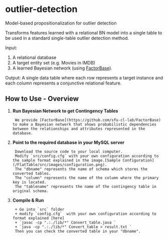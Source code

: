 # outlier-detection
Model-based propositionalization for outlier detection

Transforms features learned with a relational BN model into a single table to be used in a standard single-table outlier detection method.

Input: 

1. A relational database
2. A target entity set (e.g. Movies in IMDB)
3. A learned Bayesian network (using [FactorBase](https://github.com/sfu-cl-lab/FactorBase)).

Output: A single data table where each row represents a target instance and each column represents a conjunctive relational feature.


## How to Use - Overview

1. **Run Bayesian Network to get Contingency Tables**

        We provide [FactorBase](https://github.com/sfu-cl-lab/FactorBase) to make a Bayesian network that shows probabilistic dependencies between the relationships and attributes represented in the database. 
        
        
2. **Point to the required database in your MySQL server**  

        Download the source code to your local computer.
        Modify `src/config.cfg` with your own configuration according to the sample format explained in the image.[Sample Configuration](/FlatTable/src/images/configuration.png).
        The "dbname" represents the name of schema which stores the converted tables.
        The "column" represents the name of the column where the primary key is located.
        The "tablename" represents the name of the contingency table in original schema.
        
3. **Compile & Run** 

        + Go into `src` folder 
        + modify `config.cfg`  with your own configuration according to format explained [here]
        + `javac -cp ".:./lib/*" Convert_table.java `  
        + `java -cp ".:./lib/*" Convert_table > result.txt `  
        Then you can check the converted table in your "dbname".

